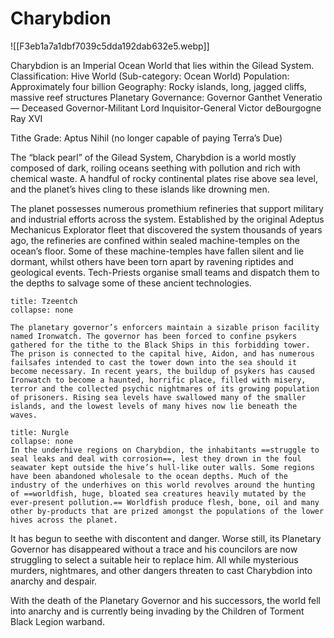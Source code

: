# Charybdion
![[F3eb1a7a1dbf7039c5dda192dab632e5.webp]]

Charybdion is an Imperial Ocean World that lies within the Gilead System.
Classification: Hive World (Sub-category: Ocean World)
Population: Approximately four billion
Geography: Rocky islands, long, jagged cliffs, massive reef structures
Planetary Governance: Governor Ganthet Veneratio — Deceased
Governor-Militant Lord Inquisitor-General Victor deBourgogne Ray XVI

Tithe Grade: Aptus Nihil (no longer capable of paying Terra’s Due)

The “black pearl” of the Gilead System, Charybdion is a world mostly composed of dark, roiling oceans seething with pollution and rich with chemical waste. A handful of rocky continental plates rise above sea level, and the planet’s hives cling to these islands like drowning men.

The planet possesses numerous promethium refineries that support military and industrial efforts across the system. Established by the original Adeptus Mechanicus Explorator fleet that discovered the system thousands of years ago, the refineries are confined within sealed machine-temples on the ocean’s floor. Some of these machine-temples have fallen silent and lie dormant, whilst others have been torn apart by ravening riptides and geological events. Tech-Priests organise small teams and dispatch them to the depths to salvage some of these ancient technologies.

```ad-tzeentch
title: Tzeentch
collapse: none

The planetary governor’s enforcers maintain a sizable prison facility named Ironwatch. The governor has been forced to confine psykers gathered for the tithe to the Black Ships in this forbidding tower. The prison is connected to the capital hive, Aidon, and has numerous failsafes intended to cast the tower down into the sea should it become necessary. In recent years, the buildup of psykers has caused Ironwatch to become a haunted, horrific place, filled with misery, terror and the collected psychic nightmares of its growing population of prisoners. Rising sea levels have swallowed many of the smaller islands, and the lowest levels of many hives now lie beneath the waves.
```

```ad-nurgle
title: Nurgle
collapse: none
In the underhive regions on Charybdion, the inhabitants ==struggle to seal leaks and deal with corrosion==, lest they drown in the foul seawater kept outside the hive’s hull-like outer walls. Some regions have been abandoned wholesale to the ocean depths. Much of the industry of the underhives on this world revolves around the hunting of ==worldfish, huge, bloated sea creatures heavily mutated by the ever-present pollution.== Worldfish produce flesh, bone, oil and many other by-products that are prized amongst the populations of the lower hives across the planet.
```

It has begun to seethe with discontent and danger. Worse still, its Planetary Governor has disappeared without a trace and his councilors are now struggling to select a suitable heir to replace him. All while mysterious murders, nightmares, and other dangers threaten to cast Charybdion into anarchy and despair.

With the death of the Planetary Governor and his successors, the world fell into anarchy and is currently being invading by the Children of Torment Black Legion warband.

